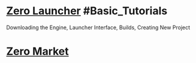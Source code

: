 
 # [Zero Launcher](https://github.com/zeroengineteam/ZeroDocs/blob/master/zero_editor_documentation/tutorials/external_zero_engine_tools/launcher.markdown) #Basic_Tutorials
Downloading the Engine, Launcher Interface, Builds, Creating New Project

 # [Zero Market](https://github.com/zeroengineteam/ZeroDocs/blob/master/zero_editor_documentation/tutorials/external_zero_engine_tools/the_market.markdown) 

 